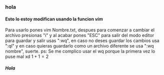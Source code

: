 ### hola
#### Esto lo estoy modifican usando la funcion *vim* 
Para usarlo pones vim Nombre.txt, despues para comenzar a cambiar el archivo presionas "i" y al acabar pones "ESC" para salir del modo editor para guardar y salir usas ":wq", en caso no deses guardar los cambios usa ":ql" y en caso quieras guardarlo como un archivo diferente se usa ":wq nombre", suerte.
ps: Se me complico usar el wq porque la primera vez lo puse mal xd
$1+1=2$
##### Hola
